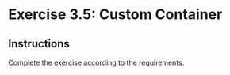 # Exercise 3.5: Custom Container

## Instructions

Complete the exercise according to the requirements.
